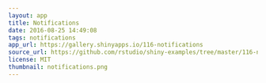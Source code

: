 ```yaml
---
layout: app
title: Notifications
date: 2016-08-25 14:49:08
tags: notifications
app_url: https://gallery.shinyapps.io/116-notifications
source_url: https://github.com/rstudio/shiny-examples/tree/master/116-notifications
license: MIT
thumbnail: notifications.png
---
```

